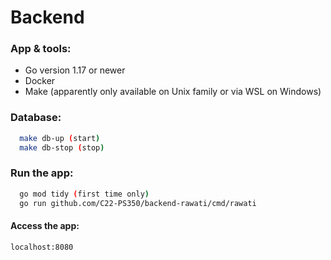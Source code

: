 # Backend
### App & tools:
  * Go version 1.17 or newer
  * Docker
  * Make (apparently only available on Unix family or via WSL on Windows)

### Database:
```bash
  make db-up (start)
  make db-stop (stop)
```

### Run the app:
```bash
  go mod tidy (first time only)
  go run github.com/C22-PS350/backend-rawati/cmd/rawati
```

#### Access the app:
  ``localhost:8080``
